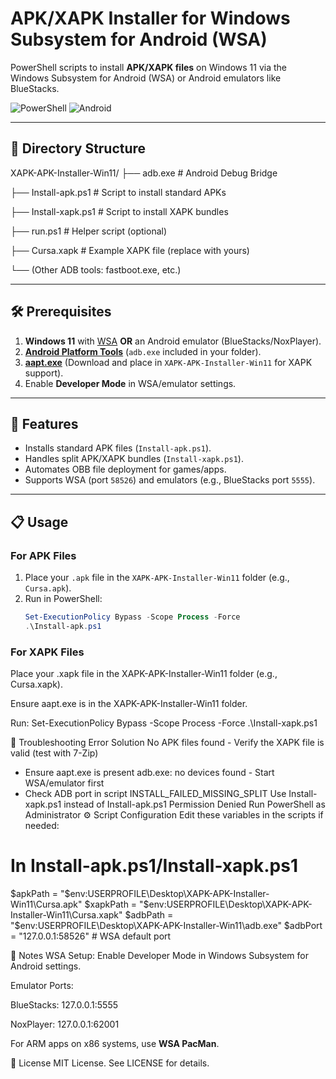# APK/XAPK Installer for Windows Subsystem for Android (WSA)

PowerShell scripts to install **APK/XAPK files** on Windows 11 via the Windows Subsystem for Android (WSA) or Android emulators like BlueStacks.

![PowerShell](https://img.shields.io/badge/PowerShell-%235391FE.svg?logo=powershell&logoColor=white)
![Android](https://img.shields.io/badge/Android-3DDC84?logo=android&logoColor=white)

---

## 📂 Directory Structure

XAPK-APK-Installer-Win11/
├── adb.exe # Android Debug Bridge

├── Install-apk.ps1 # Script to install standard APKs

├── Install-xapk.ps1 # Script to install XAPK bundles

├── run.ps1 # Helper script (optional)

├── Cursa.xapk # Example XAPK file (replace with yours)

└── (Other ADB tools: fastboot.exe, etc.)

---

## 🛠️ Prerequisites
1. **Windows 11** with [WSA](https://learn.microsoft.com/en-us/windows/android/wsa/) **OR** an Android emulator (BlueStacks/NoxPlayer).
2. **[Android Platform Tools](https://developer.android.com/studio/releases/platform-tools)** (`adb.exe` included in your folder).
3. **[aapt.exe](https://github.com/rendiix/aapt-static)** (Download and place in `XAPK-APK-Installer-Win11` for XAPK support).
4. Enable **Developer Mode** in WSA/emulator settings.

---

## 🚀 Features
- Installs standard APK files (`Install-apk.ps1`).
- Handles split APK/XAPK bundles (`Install-xapk.ps1`).
- Automates OBB file deployment for games/apps.
- Supports WSA (port `58526`) and emulators (e.g., BlueStacks port `5555`).

---

## 📋 Usage

### For APK Files
1. Place your `.apk` file in the `XAPK-APK-Installer-Win11` folder (e.g., `Cursa.apk`).
2. Run in PowerShell:
   ```powershell
   Set-ExecutionPolicy Bypass -Scope Process -Force
   .\Install-apk.ps1

### For XAPK Files
Place your .xapk file in the XAPK-APK-Installer-Win11 folder (e.g., Cursa.xapk).

Ensure aapt.exe is in the XAPK-APK-Installer-Win11 folder.

Run:
Set-ExecutionPolicy Bypass -Scope Process -Force
.\Install-xapk.ps1

🔧 Troubleshooting
Error	Solution
No APK files found	- Verify the XAPK file is valid (test with 7-Zip)
- Ensure aapt.exe is present
adb.exe: no devices found	- Start WSA/emulator first
- Check ADB port in script
INSTALL_FAILED_MISSING_SPLIT	Use Install-xapk.ps1 instead of Install-apk.ps1
Permission Denied	Run PowerShell as Administrator
⚙️ Script Configuration
Edit these variables in the scripts if needed:

# In Install-apk.ps1/Install-xapk.ps1
$apkPath = "$env:USERPROFILE\Desktop\XAPK-APK-Installer-Win11\Cursa.apk"
$xapkPath = "$env:USERPROFILE\Desktop\XAPK-APK-Installer-Win11\Cursa.xapk"
$adbPath = "$env:USERPROFILE\Desktop\XAPK-APK-Installer-Win11\adb.exe"
$adbPort = "127.0.0.1:58526"  # WSA default port

📝 Notes
WSA Setup: Enable Developer Mode in Windows Subsystem for Android settings.

Emulator Ports:

BlueStacks: 127.0.0.1:5555

NoxPlayer: 127.0.0.1:62001

For ARM apps on x86 systems, use **WSA PacMan**.

📜 License
MIT License. See LICENSE for details.
